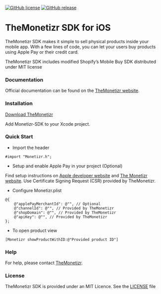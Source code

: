 [![GitHub license](https://img.shields.io/badge/license-MIT-lightgrey.svg)](todo)
[![GitHub release](https://img.shields.io/badge/build-1.0.0-blue.svg)](https://github.com/Shopify/mobile-buy-sdk-ios/releases)

# TheMonetizr SDK for iOS
TheMonetizr SDK makes it simple to sell physical products inside your mobile app. With a few lines of code, you can let your users buy products using Apple Pay or their credit card.

TheMonetizr SDK includes modified Shopify’s Mobile Buy SDK distributed under MIT license

### Documentation
Official documentation can be found on the [TheMonetizr website](http://themonetizr.com).

### Installation
<a href="https://github.com/themonetizr/The-Monetizr-SDK">Download TheMonetizr</a>

Add Monetizr-SDK to your Xcode project.

### Quick Start

* Import the header

```objc
#import "Monetizr.h";
```
* Setup and enable Apple Pay in your project (Optional)

Find setup instructions on [Apple developer website](https://developer.apple.com/apple-pay/) and [The Monetizr website](http://themonetizr.com/implementation/). Use Certificate Signing Request (CSR) provided by TheMonetizr.

* Configure Monetizr.plist

```objc
@{
    @"applePayMerchantId": @"", // Optional
    @"channelId": @"", // Provided by TheMonetizr
    @"shopDomain": @"", // Provided by TheMonetizr
    @"apiKey": @"", // Provided by TheMonetizr  
};
```

* To open product view

```objc
[Monetizr showProductWithID:@"Provided product ID"]
```

### Help

For help, please contact [TheMonetizr](http://themonetizr.com).

### License

TheMonetizr SDK is provided under an MIT Licence.  See the [LICENSE](LICENSE) file
